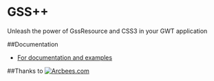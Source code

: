 # GSS++

Unleash the power of GssResource and CSS3 in your GWT application

##Documentation
* [For documentation and examples](http://arcbees.github.io/gss-plus-plus/)

##Thanks to
[![Arcbees.com](http://arcbees-ads.appspot.com/ad.png)](http://arcbees.com)
